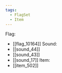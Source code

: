 ```yaml
---
tags:
  - FlagSet
  - Item
---
```

Flag:
- [[flag_10164]]
Sound:
- [[sound_44]]
- [[sound_43]]
- [[sound_17]]
Item:
- [[item_502]]
